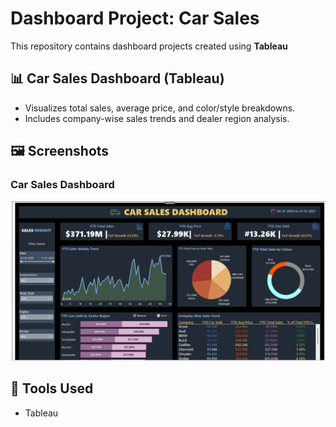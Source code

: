 # Dashboard Project: Car Sales
This repository contains dashboard projects created using **Tableau**
## 📊 Car Sales Dashboard (Tableau)
- Visualizes total sales, average price, and color/style breakdowns.
- Includes company-wise sales trends and dealer region analysis. 
## 🖼️ Screenshots

### Car Sales Dashboard
<img src="Screenshot 2025-05-24 170054.png"/>

## 🔧 Tools Used
- Tableau
